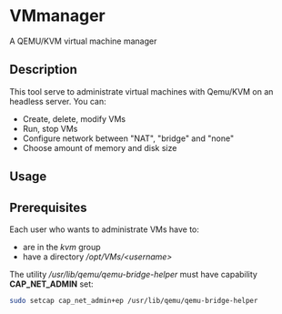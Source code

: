 # VMmanager
A QEMU/KVM virtual machine manager

## Description
This tool serve to administrate virtual machines with Qemu/KVM on an headless server. You can:

- Create, delete, modify VMs
- Run, stop VMs
- Configure network between "NAT", "bridge" and "none"
- Choose amount of memory and disk size

## Usage


## Prerequisites
Each user who wants to administrate VMs have to:

- are in the *kvm* group
- have a directory */opt/VMs/<username\>*

The utility */usr/lib/qemu/qemu-bridge-helper* must have capability **CAP_NET_ADMIN** set:
```sh
sudo setcap cap_net_admin+ep /usr/lib/qemu/qemu-bridge-helper
```
